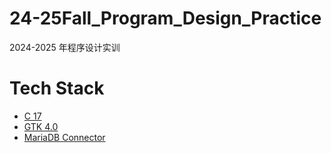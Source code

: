 # 24-25Fall_Program_Design_Practice
2024-2025 年程序设计实训

# Tech Stack

- [C 17](https://en.wikipedia.org/wiki/C17_(C_standard_revision))
- [GTK 4.0](https://docs.gtk.org/gtk4/index.html)
- [MariaDB Connector](https://mariadb.com/kb/en/mariadb-connector-c/)
